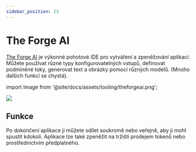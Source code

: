 ```yaml
---
sidebar_position: 23
---
```


# The Forge AI

[The Forge AI](https://theforgeai.com/) je výkonné pohotové IDE pro vytváření a zpeněžování aplikací. Můžete používat různé typy konfigurovatelných vstupů, definovat podmíněné toky, generovat text a obrázky pomocí různých modelů. (Mnoho dalších funkcí se chystá).


import Image from '@site/docs/assets/tooling/theforgeai.png';

<div style={{textAlign: 'center'}}>
  <img src={Image} style={{width: "1200px"}} />
</div>

## Funkce

Po dokončení aplikace ji můžete sdílet soukromě nebo veřejně, aby ji mohl spustit kdokoli.
Aplikace lze také zpeněžit na tržišti prodejem tokenů nebo prostřednictvím předplatného.